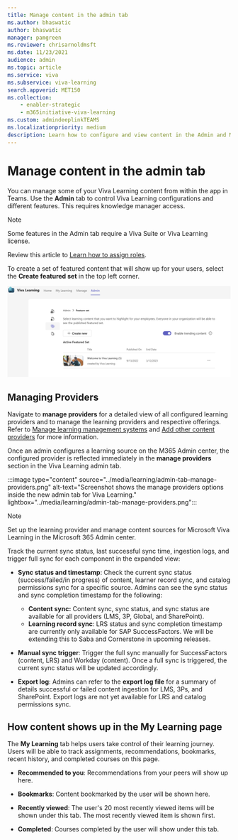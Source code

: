 ```yaml
---
title: Manage content in the admin tab
ms.author: bhaswatic
author: bhaswatic
manager: pamgreen
ms.reviewer: chrisarnoldmsft
ms.date: 11/23/2021
audience: admin
ms.topic: article
ms.service: viva
ms.subservice: viva-learning
search.appverid: MET150
ms.collection: 
    - enabler-strategic
    - m365initiative-viva-learning
ms.custom: admindeeplinkTEAMS
ms.localizationpriority: medium
description: Learn how to configure and view content in the Admin and My Learning tabs in Viva Learning.
---
```


# Manage content in the admin tab

You can manage some of your Viva Learning content from within the app in Teams. Use the **Admin** tab to control Viva Learning configurations and different features. This requires knowledge manager access.  

>[!NOTE]
> Some features in the Admin tab require a Viva Suite or Viva Learning license.

Review this article to [Learn how to assign roles](/exchange/permissions/role-group-members).

To create a set of featured content that will show up for your users, select the **Create featured set** in the top left corner.

![Screenshot shows the feature set inside the new admin tab for Viva Learning.](../media/learning/new-admin-tab.png)

## Managing Providers

Navigate to **manage providers** for a detailed view of all configured learning providers and to manage the learning providers and respective offerings. Refer to [Manage learning management systems](../learning/configure-lms.md) and [Add other content providers](../learning/configure-other-content-sources.md) for more information.


Once an admin configures a learning source on the M365 Admin center, the configured provider is reflected immediately in the **manage providers** section in the Viva Learning admin tab. 


:::image type="content" source="../media/learning/admin-tab-manage-providers.png" alt-text="Screenshot shows the manage providers options inside the new admin tab for Viva Learning." lightbox="../media/learning/admin-tab-manage-providers.png":::

>[!NOTE]
> Set up the learning provider and manage content sources for Microsoft Viva Learning in the Microsoft 365 Admin center.


Track the current sync status, last successful sync time, ingestion logs, and trigger full sync for each component in the expanded view:

- **Sync status and timestamp**: Check the current sync status (success/failed/in progress) of content, learner record sync, and catalog permissions sync for a specific source. Admins can see the sync status and sync completion timestamp for the following:
    - **Content sync:** Content sync, sync status, and sync status are available for all providers (LMS, 3P, Global, and SharePoint).
    - **Learning record sync**: LRS status and sync completion timestamp are currently only available for SAP SuccessFactors. We will be extending this to Saba and Cornerstone in upcoming releases.

- **Manual sync trigger**: Trigger the full sync manually for SuccessFactors (content, LRS) and Workday (content). Once a full sync is triggered, the current sync status will be updated accordingly.

- **Export log**: Admins can refer to the **export log file** for a summary of details successful or failed content ingestion for LMS, 3Ps, and SharePoint. Export logs are not yet available for LRS and catalog permissions sync.

## How content shows up in the My Learning page

The **My Learning** tab helps users take control of their learning journey. Users will be able to track assignments, recommendations, bookmarks, recent history, and completed courses on this page.

- **Recommended to you**: Recommendations from your peers will show up here.

- **Bookmarks**: Content bookmarked by the user will be shown here.

- **Recently viewed**: The user's 20 most recently viewed items will be shown under this tab. The most recently viewed item is shown first.

- **Completed**: Courses completed by the user will show under this tab.
